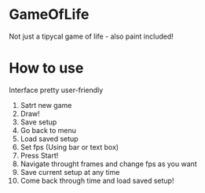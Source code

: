 # GameOfLife
Not just a tipycal game of life - also paint included!

# How to use
Interface pretty user-friendly

1. Satrt new game
2. Draw!
3. Save setup
4. Go back to menu
5. Load saved setup
6. Set fps (Using bar or text box)
7. Press Start!
8. Navigate throught frames and change fps as you want
9. Save current setup at any time
10. Come back through time and load saved setup!
